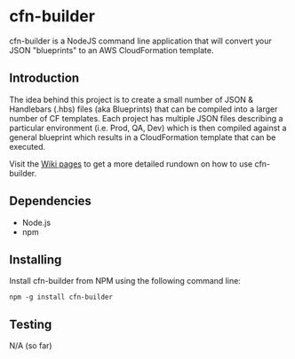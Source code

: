 # cfn-builder

cfn-builder is a NodeJS command line application that will convert your JSON "blueprints" to an
AWS CloudFormation template.

## Introduction

The idea behind this project is to create a small number of JSON & Handlebars (.hbs) files (aka Blueprints) that
can be compiled into a larger number of CF templates.  Each project has multiple JSON files describing a particular
environment (i.e. Prod, QA, Dev) which is then compiled against a general blueprint which results in a CloudFormation
template that can be executed.

Visit the [Wiki pages](https://github.com/KangarooBox/cfn-builder/wiki) to get a more detailed rundown on how to use
cfn-builder.

## Dependencies

* Node.js
* npm

## Installing

Install cfn-builder from NPM using the following command line:

    npm -g install cfn-builder

## Testing

N/A (so far)
